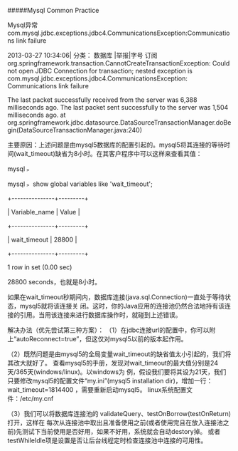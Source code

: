 #####Mysql Common Practice


Mysql异常com.mysql.jdbc.exceptions.jdbc4.CommunicationsException:Communications link failure  

2013-03-27 10:34:06|  分类： 数据库 |举报|字号 订阅
org.springframework.transaction.CannotCreateTransactionException: Could not open JDBC Connection for transaction; nested exception is com.mysql.jdbc.exceptions.jdbc4.CommunicationsException: Communications link failure

The last packet successfully received from the server was 6,388 milliseconds ago.  The last packet sent successfully to the server was 1,504 milliseconds ago.
        at org.springframework.jdbc.datasource.DataSourceTransactionManager.doBegin(DataSourceTransactionManager.java:240)

主要原因：上述问题是由mysql5数据库的配置引起的。mysql5将其连接的等待时间(wait_timeout)缺省为8小时。在其客户程序中可以这样来查看其值： 

mysql﹥ 

mysql﹥ show global variables like 'wait_timeout'; 

+---------------+---------+ 

| Variable_name | Value | 

+---------------+---------+ 

| wait_timeout | 28800 | 

+---------------+---------+ 

1 row in set (0.00 sec) 


28800 seconds，也就是8小时。 

如果在wait_timeout秒期间内，数据库连接(java.sql.Connection)一直处于等待状态，mysql5就将该连接关 闭。这时，你的Java应用的连接池仍然合法地持有该连接的引用。当用该连接来进行数据库操作时，就碰到上述错误。

解决办法（优先尝试第三种方案）：
（1）在jdbc连接url的配置中，你可以附上“autoReconnect=true”，但这仅对mysql5以前的版本起作用。

（2）既然问题是由mysql5的全局变量wait_timeout的缺省值太小引起的，我们将其改大就好了。 
查看mysql5的手册，发现对wait_timeout的最大值分别是24天/365天(windows/linux)。以windows为 例，假设我们要将其设为21天，我们只要修改mysql5的配置文件“my.ini”(mysql5 installation dir)，增加一行：wait_timeout=1814400 ，需要重新启动mysql5。 
linux系统配置文件：/etc/my.cnf 

（3）我们可以将数据库连接池的 validateQuery、testOnBorrow(testOnReturn)打开，这样在 每次从连接池中取出且准备使用之前(或者使用完且在放入连接池之前)先测试下当前使用是否好用，如果不好用，系统就会自动destory掉。
或者testWhileIdle项是设置是否让后台线程定时检查连接池中连接的可用性。
